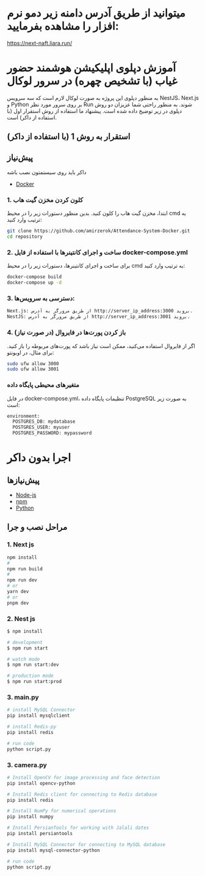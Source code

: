 # میتوانید از طریق آدرس دامنه زیر دمو نرم افزار را مشاهده بفرمایید:
https://next-naft.liara.run/

# آموزش دپلوی اپلیکیشن هوشمند حضور غیاب (با تشخیص چهره) در سرور لوکال

به منظور دپلوی این پروژه به صورت لوکال لازم است که سه سرویس NestJS، Next.js و Python بر روی سرور مورد نظر Run شوند. به منظور راحتی شما عزیزان دو روش دپلوی در زیر توضیخ داده شده است. پیشنهاد ما استفاده از روش استقرار اول (با استفاده از داکر) است. 

## استقرار به روش 1 (با استفاده از داکر)

## پیش‌نیاز

داکر باید روی سیستمتون نصب باشه 

- [Docker](https://www.docker.com/get-started)

### 1. کلون کردن مخزن گیت هاب

ابتدا، مخزن گیت هاب را کلون کنید. بدین منظور دستورات زیر را در محیط cmd به ترتیب وارد کنید:

```sh
git clone https://github.com/amirzerok/Attendance-System-Docker.git
cd repository
```
### 2. ساخت و اجرای کانتینرها با استفاده از فایل docker-compose.yml

برای ساخت و اجرای کانتینرها، دستورات زیر را در محیط cmd به ترتیب وارد کنید:

```sh
docker-compose build
docker-compose up -d
```


### 3. دسترسی به سرویس‌ها:
```sh
Next.js: از طریق مرورگر به آدرس http://server_ip_address:3000 بروید.
NestJS: از طریق مرورگر به آدرس http://server_ip_address:3001 بروید.
```




### 4. باز کردن پورت‌ها در فایروال (در صورت نیاز)
اگر از فایروال استفاده می‌کنید، ممکن است نیاز باشد که پورت‌های مربوطه را باز کنید. برای مثال، در اوبونتو:
```sh
sudo ufw allow 3000
sudo ufw allow 3001
```
###
### متغیرهای محیطی پایگاه داده
در فایل docker-compose.yml، تنظیمات پایگاه داده PostgreSQL به صورت زیر است:

```sh
environment:
  POSTGRES_DB: mydatabase
  POSTGRES_USER: myuser
  POSTGRES_PASSWORD: mypassword
```


# اجرا بدون داکر  

## پیش‌نیازها


- [Node-js](https://nodejs.org/en)
- [npm](https://docs.npmjs.com/downloading-and-installing-node-js-and-npm)
- [Python](https://www.python.org/downloads)
## مراحل نصب و جرا  



### 1. Next js 

```sh
npm install
#
npm run build
#
npm run dev
# or
yarn dev
# or
pnpm dev
```

### 2. Nest js

```sh
$ npm install

# development
$ npm run start

# watch mode
$ npm run start:dev

# production mode
$ npm run start:prod
```
 
### 3. main.py

```sh
# install MySQL Connector
pip install mysqlclient

# install Redis-py
pip install redis

# run code
python script.py
```
 
### 3. camera.py

```sh
# Install OpenCV for image processing and face detection
pip install opencv-python

# Install Redis client for connecting to Redis database
pip install redis

# Install NumPy for numerical operations
pip install numpy

# Install PersianTools for working with Jalali dates
pip install persiantools

# Install MySQL Connector for connecting to MySQL database
pip install mysql-connector-python

# run code
python script.py
```
